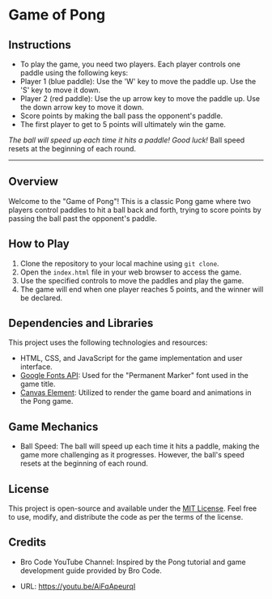 # Game of Pong

## Instructions
- To play the game, you need two players. Each player controls one paddle using the following keys:
- Player 1 (blue paddle): Use the 'W' key to move the paddle up. Use the 'S' key to move it down.
- Player 2 (red paddle): Use the up arrow key to move the paddle up. Use the down arrow key to move it down.
- Score points by making the ball pass the opponent's paddle.
- The first player to get to 5 points will ultimately win the game.

*The ball will speed up each time it hits a paddle! Good luck!* Ball speed resets at the beginning of each round.

---

## Overview

Welcome to the "Game of Pong"! This is a classic Pong game where two players control paddles to hit a ball back and forth, trying to score points by passing the ball past the opponent's paddle.

## How to Play

1. Clone the repository to your local machine using `git clone`.
2. Open the `index.html` file in your web browser to access the game.
3. Use the specified controls to move the paddles and play the game.
4. The game will end when one player reaches 5 points, and the winner will be declared.
## Dependencies and Libraries

This project uses the following technologies and resources:

- HTML, CSS, and JavaScript for the game implementation and user interface.
- [Google Fonts API](https://fonts.google.com/): Used for the "Permanent Marker" font used in the game title.
- [Canvas Element](https://developer.mozilla.org/en-US/docs/Web/API/Canvas_API): Utilized to render the game board and animations in the Pong game.

## Game Mechanics

- Ball Speed: The ball will speed up each time it hits a paddle, making the game more challenging as it progresses. However, the ball's speed resets at the beginning of each round.

## License

This project is open-source and available under the [MIT License](LICENSE). Feel free to use, modify, and distribute the code as per the terms of the license.

## Credits

- Bro Code YouTube Channel: Inspired by the Pong tutorial and game development guide provided by Bro Code.

- URL: https://youtu.be/AiFqApeurqI
